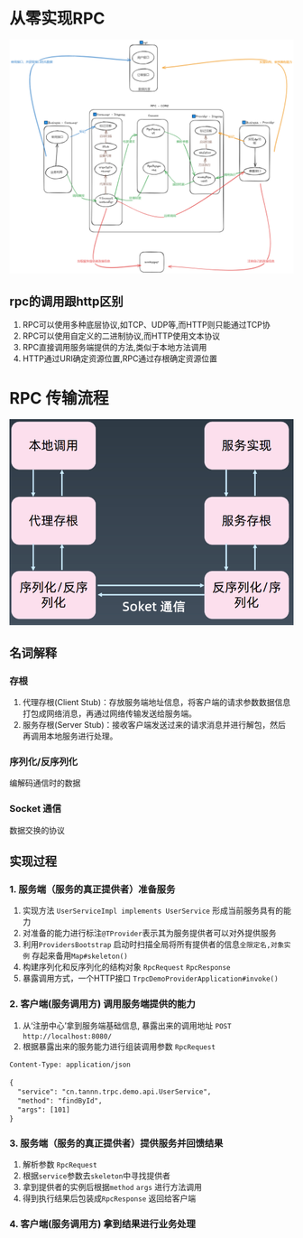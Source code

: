 # 从零实现RPC
![RPC逻辑.png](/doc/导图/RPC逻辑.png)

## rpc的调用跟http区别
1. RPC可以使用多种底层协议,如TCP、UDP等,而HTTP则只能通过TCP协
2. RPC可以使用自定义的二进制协议,而HTTP使用文本协议
3. RPC直接调用服务端提供的方法,类似于本地方法调用
4. HTTP通过URI确定资源位置,RPC通过存根确定资源位置

# RPC 传输流程
![img.png](doc/image/rpc_原理.png)

## 名词解释

### 存根
1. 代理存根(Client Stub)：存放服务端地址信息，将客户端的请求参数数据信息打包成网络消息，再通过网络传输发送给服务端。
2. 服务存根(Server Stub)：接收客户端发送过来的请求消息并进行解包，然后再调用本地服务进行处理。

### 序列化/反序列化
编解码通信时的数据

### Socket 通信
数据交换的协议


## 实现过程

### 1. 服务端（服务的真正提供者）准备服务
1. 实现方法 `UserServiceImpl implements UserService` 形成当前服务具有的能力
2. 对准备的能力进行标注`@TProvider`表示其为服务提供者可以对外提供服务
3. 利用`ProvidersBootstrap` 启动时扫描全局将所有提供者的信息`全限定名,对象实例` 存起来备用`Map#skeleton()`
4. 构建序列化和反序列化的结构对象 `RpcRequest` `RpcResponse`
5. 暴露调用方式，一个HTTP接口 `TrpcDemoProviderApplication#invoke()` 

### 2. 客户端(服务调用方) 调用服务端提供的能力
1. 从‘注册中心’拿到服务端基础信息, 暴露出来的调用地址 `POST http://localhost:8080/`
2. 根据暴露出来的服务能力进行组装调用参数 `RpcRequest`
```http request
Content-Type: application/json

{
  "service": "cn.tannn.trpc.demo.api.UserService",
  "method": "findById",
  "args": [101]
}
```

### 3. 服务端（服务的真正提供者）提供服务并回馈结果
1. 解析参数 `RpcRequest`
2. 根据`service`参数去`skeleton`中寻找提供者
3. 拿到提供者的实例后根据`method` `args` 进行方法调用
4. 得到执行结果后包装成`RpcResponse` 返回给客户端

### 4. 客户端(服务调用方) 拿到结果进行业务处理 


